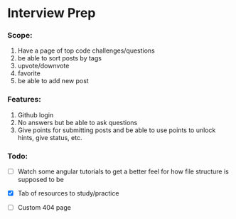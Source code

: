 # Interview Prep


### Scope:

1. Have a page of top code challenges/questions
2. be able to sort posts by tags
3. upvote/downvote
4. favorite
5. be able to add new post

### Features:

1. Github login
2. No answers but be able to ask questions
3. Give points for submitting posts and be able to use points to unlock hints, give status, etc.


### Todo:

- [ ] Watch some angular tutorials to get a better feel for how file structure is supposed to be

- [x] Tab of resources to study/practice

- [ ] Custom 404 page
